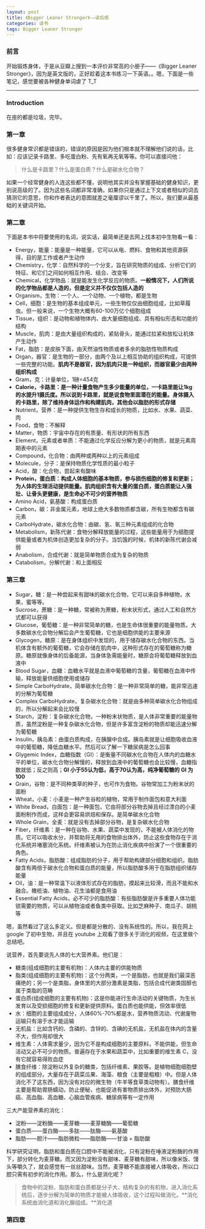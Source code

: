 ```yaml
---
layout: post
title: 《Bigger Leaner Stronger》——读后感
categories: 读书
tags: Bigger Leaner Stronger
---
```


### 前言

开始锻炼身体，于是从豆瓣上搜到一本评价非常高的小册子——《Bigger Leaner Stronger》，因为是英文版的，正好趁着这本书练习一下英语。。嗯，下面是一些笔记，感觉要被各种健身单词虐了 T_T

 ---

### Introduction

在座的都是垃圾，完毕。

### 第一章

很多健身常识都是错误的，错误的原因是因为他们根本就不理解他们说的话，比如：应该记录卡路里、多吃蛋白粉、先有氧再无氧等等。你可以直接问他：

> 什么是卡路里？什么是蛋白质？什么是碳水化合物？

如果一个经常健身的人连这些都不懂，说明他其实并没有掌握基础的健身知识，更别说高级的了。因为这些名词都非常准确，如果你只是通过上下文或者相似的词去猜测它的意思，你和作者表达的意图就差之毫厘谬以千里了。所以，我们要从最基础的关键词开始。

### 第二章

下面是本书中将要使用的名词，说实话，最简单还是去网上找本初中生物看一看：

* Energy，能量：能量是一种能量，它可以从电、燃料、食物和其他资源获得，目的是工作或者产生动作
* Chemistry，化学：自然科学的一个分支，旨在研究物质的组成、分析它们的特征、和它们之间如何相互作用、结合、改变等
* Chemical，化学物品：就是能发生化学反应的物质。**一般情况下，人们所说的化学物品都是人造的，但是定义并不仅仅包括人造的**
* Organism，生物：一个人、一个动物、一个植物，都是生物
* Cell，细胞：是生物的基本组成单元，一些生物仅仅由细胞组成，比如草履虫。但一般来说，一个生物大概有60-100万亿个细胞组成
* Tissue，组织：是动物和植物体内、由大量细胞组成、具有相似形态和功能的结构
* Muscle，肌肉：是由大量组织构成的，紧贴骨头，能通过拉紧和放松让机体产生动作
* Fat，脂肪：是皮肤下面，由天然油性物质或者多余的脂肪性物质构成
* Organ，器官：是生物的一部分，由两个及以上相互协助的组织构成，可提供一些完整的功能。**肌肉不是器官，因为肌肉只是一种组织，而器官最少由两种组织构成**
* Gram，克：计量单位，1磅=454克
* **Calorie，卡路里：是一种计量食物产生多少能量的单位，一卡路里能让1kg 的水提升1摄氏度。所以说到卡路里，就是说食物里面潜在的能量。身体摄入的卡路里，除了维持身体运作和构建肌肉，其他会以脂肪的形式存储**
* Nutrient，营养：是一种提供生物生存和成长的物质，比如水、水果、蔬菜、肉
* Food，食物：不解释
* Matter，物质：宇宙中存在的有质量、有形状的所有东西
* Element，元素或者单质：不能通过化学反应分解为更小的物质，就是元素周期表中的元素
* Compound，化合物：由两种或两种以上的元素组成
* Molecule，分子：是保持物质化学性质的最小粒子
* Acid，酸：化合物，尝起来有酸味
* **Protein，蛋白质：构成人体细胞的基本物质，参与损伤细胞的修复和更新；为人体的生理活动提供能量。肌肉组织含有大量的蛋白质，蛋白质能让人强壮、让骨头更健康，是生命必不可少的营养物质**
* Amino Acid，氨基酸：构成蛋白质
* Carbon，碳：非金属元素，地球上绝大多数物质都含碳，所有生物都含有碳元素
* CarboHydrate，碳水化合物：由碳、氢、氧三种元素组成的化合物
* Metabolism，新陈代谢：食物分解释放能量的过程，这些能量用于为细胞提供能量或者为机体创造更加复杂的分子。当饥饿的时候，机体的新陈代谢会减弱
* Anabolism，合成代谢：就是简单物质合成为复杂的物质
* Catabolism，分解代谢：和上面相反

### 第三章

* Sugar，糖：是一种尝起来有甜味的碳水化合物，它可以来自多种植物，水果，蜜等等。
* Sucrose，蔗糖：是一种糖，常被称为蔗糖，粉末状形式，通过人工和自然方式都可以获得
* Glucose，葡萄糖：是一种非常简单的糖，也是生命体很重要的能量物质。大多数碳水化合物分解后会产生葡萄糖，它也是细胞供能的主要来源
* Glycogen，糖原：是在身体组织中发现的，用于储存碳水化合物的东西。当机体含有额外的葡萄糖，它会存储在肌肉中，这种形式存在的葡萄糖称为糖原。糖原就像身体的后备能源，当身体急需能量时，糖原会将葡萄糖释放到血液中
* Blood Sugar，血糖：血糖水平就是血液中葡萄糖的含量，葡萄糖在血液中传输，释放能量供细胞使用或储存
* Simple CarboHydrate，简单碳水化合物：是一种非常简单的糖，能非常迅速的分解为葡萄糖
* Complex CarboHydrate，复杂碳水化合物：就是由多种简单碳水化合物组成的，所以分解起来会比较慢
* Starch，淀粉：复杂碳水化合物，一种粉末状物质，是人体非常重要的能量物质，虽然淀粉是一种复杂碳水化合物，但是许多富含淀粉的物质却能迅速分解为葡萄糖
* Insulin，胰岛素：由蛋白质构成，在胰腺中合成。胰岛素就是让细胞吸收血液中的葡萄糖，降低血糖水平。然后可以了解一下糖尿病是怎么回事
* Glygemic Index，血糖指数（GI）：是衡量不同碳水化合物在人体内的血糖水平的单位，碳水化合物分解慢的，释放到血液中的葡萄糖也会比较慢，血糖指数就低；反之则高；**GI 小于55认为低，高于70认为高，纯净葡萄糖的 GI 为100**
* Grain，谷物：是不同种类草的种子，也可作为食物。谷物常加工为粉末状的面粉
* Wheat，小麦：小麦是一种产生谷粒的植物，常用于制作面包和意大利面
* White Bread，白面包：是一种面包，它由将部分谷物去掉且经过漂白的小麦面粉制作而成，这样会更容易烘焙和保存。是简单碳水化合物
* Whole Grain，全麦：就是没有去掉部分谷物，是复杂碳水化合物
* Fiber，纤维素：是一种在谷物、水果、蔬菜中发现的，不能被人体消化的物质。它可以吸收水分，并帮助将无用的食物排出体外，防止这些食物存在于消化系统并堵塞消化系统。纤维素被认为在防止消化疾病中扮演了一个很重要的角色。
* Fatty Acids，脂肪酸：组成脂肪的分子，用于帮助构建部分细胞和组织。脂肪酸含有两倍于碳水化合物和蛋白质的能量，所以脂肪酸多用于在脂肪组织储存能量
* Oil，油：是一种常温下以液体形式存在的脂肪，摸起来比较滑，而且不能和水融合。橄榄油、植物油、花生油都是食用油
* Essential Fatty Acids，必不可少的脂肪酸：有些脂肪酸是许多重要人体功能锁需要的物质，可以从植物油或者鱼类中获取。比如芝麻种子、南瓜子、胡桃等

嗯，虽然看过了这么多定义。但是都是分散的、没有系统性的。所以，我在网上 google 了初中生物，并且在 youtube 上观看了很多关于消化的视频，在这里做个总结吧。

说营养，首先要说先人体的七大营养素。他们是：

* 糖类(组成细胞的主要有机物)：人体内主要的供能物质
* 脂类(组成细胞的主要有机物)：这个分两类，一个是脂肪，也就是我们最深恶痛绝的；另一个是类脂，身体里的大部分激素是类脂，包括合成代谢类固醇也属于类脂的范畴
* 蛋白质(组成细胞的主要有机物)：这是你能进行生命活动的关键物质，为生长发育以及受损细胞的修复和更新提供原料。蛋白质也能供能，但效率很低
* 水：细胞的主要组成成分，人体60%-70%都是水，营养物质流动、代谢废物运输只有溶于水才能运输
* 无机盐：比如含钙的、含磷的、含锌的、含碘的无机盐，无机盐在体内的含量不大，但作用却很大
* 维生素：人体需求量少，因为它不是构成细胞的主要原料，不能供能，但生命活动又必不可少的物质。普遍存在于水果和蔬菜中，比如重要的维生素 C，没有它就容易得败血症
* 膳食纤维：除淀粉以外复杂的糖类，包括纤维素、果胶等。是植物细胞细胞壁的组成部分。大量存在于蔬菜瓜果、海藻、粮食（主要是粗粮）中。但是人体消化不了这东西，因为没有对应的微生物（牛羊等食草类动物有）。膳食纤维主要是帮助胃肠蠕动，防止便秘，也能促进有害物质排出体外，对预防大肠癌、高血脂、高血糖、心脑血管疾病、糖尿病等有一定作用

三大产能营养素的消化：

* 淀粉——淀粉酶——麦芽糖——麦芽糖酶——葡萄糖
* 蛋白质——蛋白酶——多肽——肽酶——氨基酸
* 脂肪——胆汁——脂肪微粒——脂肪酶——甘油 + 脂肪酸

科学研究证明，脂肪和蛋白质在口腔中不能被消化，只有淀粉在唾液淀粉酶的作用下，部分转化为麦芽糖。而又因为淀粉没有甜味、麦芽糖有甜味，所以像米饭、馒头等嚼久了，就会感觉有一丝丝甜味。当然，麦芽糖不能直接被人体吸收，所以口腔只需有初步的消化作用。那么，什么是消化呢？

> 食物中的淀粉、脂肪和蛋白质都是分子大、结构复杂的有机物，进入消化系统后，逐步分解为简单的物质才能被人体吸收，这个过程叫做消化。**消化系统由消化道和消化腺组成。**消化道



### 第四章



















